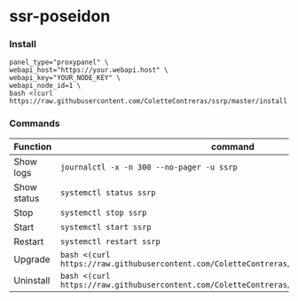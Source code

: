 # ssr-poseidon

### Install

```
panel_type="proxypanel" \
webapi_host="https://your.webapi.host" \
webapi_key="YOUR_NODE_KEY" \
webapi_node_id=1 \
bash <(curl https://raw.githubusercontent.com/ColetteContreras/ssrp/master/install.sh)
```

### Commands

| Function | command | 
|------------|--------|
| Show logs  | `journalctl -x -n 300 --no-pager -u ssrp` |
| Show status  | `systemctl status ssrp` |
| Stop  | `systemctl stop ssrp` |
| Start  | `systemctl start ssrp` |
| Restart  | `systemctl restart ssrp` |
| Upgrade | `bash <(curl https://raw.githubusercontent.com/ColetteContreras/ssrp/master/install.sh)` |
| Uninstall | `bash <(curl https://raw.githubusercontent.com/ColetteContreras/ssrp/master/uninstall.sh)` |
